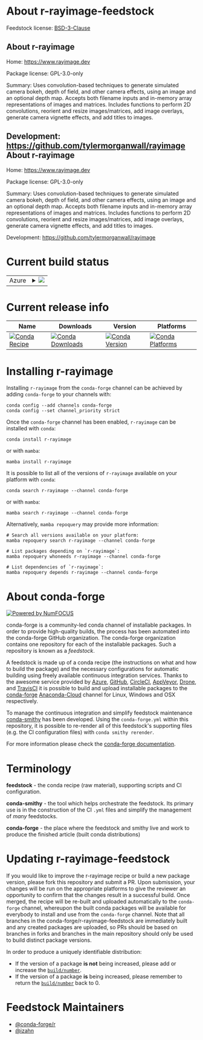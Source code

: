 About r-rayimage-feedstock
==========================

Feedstock license: [BSD-3-Clause](https://github.com/conda-forge/r-rayimage-feedstock/blob/main/LICENSE.txt)

About r-rayimage
----------------

Home: https://www.rayimage.dev

Package license: GPL-3.0-only

Summary: Uses convolution-based techniques to generate simulated camera bokeh, depth of field, and other camera effects, using an image and an optional depth map. Accepts both filename inputs and in-memory array representations of images and matrices. Includes functions to perform 2D convolutions, reorient and resize images/matrices, add image overlays, generate camera vignette effects, and add titles to images.

Development: https://github.com/tylermorganwall/rayimage
About r-rayimage
----------------

Home: https://www.rayimage.dev

Package license: GPL-3.0-only

Summary: Uses convolution-based techniques to generate simulated camera bokeh, depth of field, and other camera effects, using an image and an optional depth map. Accepts both filename inputs and in-memory array representations of images and matrices. Includes functions to perform 2D convolutions, reorient and resize images/matrices, add image overlays, generate camera vignette effects, and add titles to images.

Development: https://github.com/tylermorganwall/rayimage

Current build status
====================


<table>
    
  <tr>
    <td>Azure</td>
    <td>
      <details>
        <summary>
          <a href="https://dev.azure.com/conda-forge/feedstock-builds/_build/latest?definitionId=11896&branchName=main">
            <img src="https://dev.azure.com/conda-forge/feedstock-builds/_apis/build/status/r-rayimage-feedstock?branchName=main">
          </a>
        </summary>
        <table>
          <thead><tr><th>Variant</th><th>Status</th></tr></thead>
          <tbody><tr>
              <td>linux_64_r_base4.2</td>
              <td>
                <a href="https://dev.azure.com/conda-forge/feedstock-builds/_build/latest?definitionId=11896&branchName=main">
                  <img src="https://dev.azure.com/conda-forge/feedstock-builds/_apis/build/status/r-rayimage-feedstock?branchName=main&jobName=linux&configuration=linux%20linux_64_r_base4.2" alt="variant">
                </a>
              </td>
            </tr><tr>
              <td>linux_64_r_base4.3</td>
              <td>
                <a href="https://dev.azure.com/conda-forge/feedstock-builds/_build/latest?definitionId=11896&branchName=main">
                  <img src="https://dev.azure.com/conda-forge/feedstock-builds/_apis/build/status/r-rayimage-feedstock?branchName=main&jobName=linux&configuration=linux%20linux_64_r_base4.3" alt="variant">
                </a>
              </td>
            </tr><tr>
              <td>osx_64_r_base4.2</td>
              <td>
                <a href="https://dev.azure.com/conda-forge/feedstock-builds/_build/latest?definitionId=11896&branchName=main">
                  <img src="https://dev.azure.com/conda-forge/feedstock-builds/_apis/build/status/r-rayimage-feedstock?branchName=main&jobName=osx&configuration=osx%20osx_64_r_base4.2" alt="variant">
                </a>
              </td>
            </tr><tr>
              <td>osx_64_r_base4.3</td>
              <td>
                <a href="https://dev.azure.com/conda-forge/feedstock-builds/_build/latest?definitionId=11896&branchName=main">
                  <img src="https://dev.azure.com/conda-forge/feedstock-builds/_apis/build/status/r-rayimage-feedstock?branchName=main&jobName=osx&configuration=osx%20osx_64_r_base4.3" alt="variant">
                </a>
              </td>
            </tr><tr>
              <td>win_64</td>
              <td>
                <a href="https://dev.azure.com/conda-forge/feedstock-builds/_build/latest?definitionId=11896&branchName=main">
                  <img src="https://dev.azure.com/conda-forge/feedstock-builds/_apis/build/status/r-rayimage-feedstock?branchName=main&jobName=win&configuration=win%20win_64_" alt="variant">
                </a>
              </td>
            </tr>
          </tbody>
        </table>
      </details>
    </td>
  </tr>
</table>

Current release info
====================

| Name | Downloads | Version | Platforms |
| --- | --- | --- | --- |
| [![Conda Recipe](https://img.shields.io/badge/recipe-r--rayimage-green.svg)](https://anaconda.org/conda-forge/r-rayimage) | [![Conda Downloads](https://img.shields.io/conda/dn/conda-forge/r-rayimage.svg)](https://anaconda.org/conda-forge/r-rayimage) | [![Conda Version](https://img.shields.io/conda/vn/conda-forge/r-rayimage.svg)](https://anaconda.org/conda-forge/r-rayimage) | [![Conda Platforms](https://img.shields.io/conda/pn/conda-forge/r-rayimage.svg)](https://anaconda.org/conda-forge/r-rayimage) |

Installing r-rayimage
=====================

Installing `r-rayimage` from the `conda-forge` channel can be achieved by adding `conda-forge` to your channels with:

```
conda config --add channels conda-forge
conda config --set channel_priority strict
```

Once the `conda-forge` channel has been enabled, `r-rayimage` can be installed with `conda`:

```
conda install r-rayimage
```

or with `mamba`:

```
mamba install r-rayimage
```

It is possible to list all of the versions of `r-rayimage` available on your platform with `conda`:

```
conda search r-rayimage --channel conda-forge
```

or with `mamba`:

```
mamba search r-rayimage --channel conda-forge
```

Alternatively, `mamba repoquery` may provide more information:

```
# Search all versions available on your platform:
mamba repoquery search r-rayimage --channel conda-forge

# List packages depending on `r-rayimage`:
mamba repoquery whoneeds r-rayimage --channel conda-forge

# List dependencies of `r-rayimage`:
mamba repoquery depends r-rayimage --channel conda-forge
```


About conda-forge
=================

[![Powered by
NumFOCUS](https://img.shields.io/badge/powered%20by-NumFOCUS-orange.svg?style=flat&colorA=E1523D&colorB=007D8A)](https://numfocus.org)

conda-forge is a community-led conda channel of installable packages.
In order to provide high-quality builds, the process has been automated into the
conda-forge GitHub organization. The conda-forge organization contains one repository
for each of the installable packages. Such a repository is known as a *feedstock*.

A feedstock is made up of a conda recipe (the instructions on what and how to build
the package) and the necessary configurations for automatic building using freely
available continuous integration services. Thanks to the awesome service provided by
[Azure](https://azure.microsoft.com/en-us/services/devops/), [GitHub](https://github.com/),
[CircleCI](https://circleci.com/), [AppVeyor](https://www.appveyor.com/),
[Drone](https://cloud.drone.io/welcome), and [TravisCI](https://travis-ci.com/)
it is possible to build and upload installable packages to the
[conda-forge](https://anaconda.org/conda-forge) [Anaconda-Cloud](https://anaconda.org/)
channel for Linux, Windows and OSX respectively.

To manage the continuous integration and simplify feedstock maintenance
[conda-smithy](https://github.com/conda-forge/conda-smithy) has been developed.
Using the ``conda-forge.yml`` within this repository, it is possible to re-render all of
this feedstock's supporting files (e.g. the CI configuration files) with ``conda smithy rerender``.

For more information please check the [conda-forge documentation](https://conda-forge.org/docs/).

Terminology
===========

**feedstock** - the conda recipe (raw material), supporting scripts and CI configuration.

**conda-smithy** - the tool which helps orchestrate the feedstock.
                   Its primary use is in the construction of the CI ``.yml`` files
                   and simplify the management of *many* feedstocks.

**conda-forge** - the place where the feedstock and smithy live and work to
                  produce the finished article (built conda distributions)


Updating r-rayimage-feedstock
=============================

If you would like to improve the r-rayimage recipe or build a new
package version, please fork this repository and submit a PR. Upon submission,
your changes will be run on the appropriate platforms to give the reviewer an
opportunity to confirm that the changes result in a successful build. Once
merged, the recipe will be re-built and uploaded automatically to the
`conda-forge` channel, whereupon the built conda packages will be available for
everybody to install and use from the `conda-forge` channel.
Note that all branches in the conda-forge/r-rayimage-feedstock are
immediately built and any created packages are uploaded, so PRs should be based
on branches in forks and branches in the main repository should only be used to
build distinct package versions.

In order to produce a uniquely identifiable distribution:
 * If the version of a package **is not** being increased, please add or increase
   the [``build/number``](https://docs.conda.io/projects/conda-build/en/latest/resources/define-metadata.html#build-number-and-string).
 * If the version of a package **is** being increased, please remember to return
   the [``build/number``](https://docs.conda.io/projects/conda-build/en/latest/resources/define-metadata.html#build-number-and-string)
   back to 0.

Feedstock Maintainers
=====================

* [@conda-forge/r](https://github.com/conda-forge/r/)
* [@izahn](https://github.com/izahn/)

